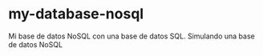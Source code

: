 # my-database-nosql
Mi base de datos NoSQL con una base de datos SQL. Simulando una base de datos NoSQL
